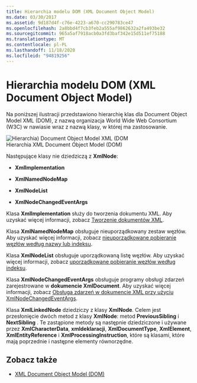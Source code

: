 ```yaml
---
title: Hierarchia modelu DOM (XML Document Object Model)
ms.date: 03/30/2017
ms.assetid: 9d187d4f-c76e-4223-a670-cc290783ce47
ms.openlocfilehash: 2a8bbd4f7cb3feb2a555af9862632a2fa493be32
ms.sourcegitcommit: 965a5af7918acb0a3fd3baf342e15d511ef75188
ms.translationtype: MT
ms.contentlocale: pl-PL
ms.lasthandoff: 11/18/2020
ms.locfileid: "94819256"
---
```

# <a name="xml-document-object-model-dom-hierarchy"></a>Hierarchia modelu DOM (XML Document Object Model)
Na poniższej ilustracji przedstawiono hierarchię klas dla Document Object Model XML (DOM), z nazwą organizacja World Wide Web Consortium (W3C) w nawiasie wraz z nazwą klasy, w której ma zastosowanie.  
  
 ![Hierarchia&#41; Document Object Model XML &#40;DOM](media/dom-class-hierarchy.gif "Dom_class_hierarchy")  
Hierarchia XML Document Object Model (DOM)  
  
 Następujące klasy nie dziedziczą z **XmlNode**:  
  
- **XmlImplementation**  
  
- **XmlNamedNodeMap**  
  
- **XmlNodeList**  
  
- **XmlNodeChangedEventArgs**  
  
 Klasa **XmlImplementation** służy do tworzenia dokumentu XML. Aby uzyskać więcej informacji, zobacz [Tworzenie dokumentów XML](xml-document-creation.md).  
  
 Klasa **XmlNamedNodeMap** obsługuje nieuporządkowany zestaw węzłów. Aby uzyskać więcej informacji, zobacz [nieuporządkowane pobieranie węzłów według nazwy lub indeksu](unordered-node-retrieval-by-name-or-index.md).  
  
 Klasa **XmlNodeList** obsługuje uporządkowaną listę węzłów. Aby uzyskać więcej informacji, zobacz [uporządkowane pobieranie węzłów według indeksu](ordered-node-retrieval-by-index.md).  
  
 Klasa **XmlNodeChangedEventArgs** obsługuje programy obsługi zdarzeń zarejestrowane w **dokumencie XmlDocument**. Aby uzyskać więcej informacji, zobacz [Obsługa zdarzeń w dokumencie XML przy użyciu XmlNodeChangedEventArgs](event-handling-in-an-xml-document-using-the-xmlnodechangedeventargs.md).  
  
 Klasa **XmlLinkedNode** dziedziczy z klasy **XmlNode**. Celem jest przesłonięcie dwóch metod z klasy **XmlNode**: metod **PreviousSibling** i **NextSibling** . Te zastąpione metody są następnie dziedziczone i używane przez **XmlCharacterData**, **xmldeklaracji**, **XmlDocumentType**, **XmlElement**, **XmlEntityReference** i **XmlProcessingInstruction**, które są klasami, które mają poprzednie i następne elementy równorzędne.  
  
## <a name="see-also"></a>Zobacz także

- [XML Document Object Model (DOM)](xml-document-object-model-dom.md)
